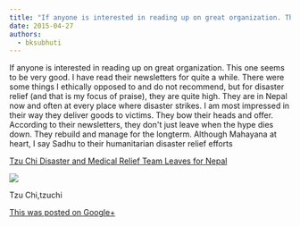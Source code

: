 ```yaml
---
title: "If anyone is interested in reading up on great organization. This one seems to be very good. I have ..."
date: 2015-04-27
authors: 
  - bksubhuti
---
```


If anyone is interested in reading up on great organization. This one seems to be very good. I have read their newsletters for quite a while. There were some things I ethically opposed to and do not recommend, but for disaster relief (and that is my focus of praise), they are quite high. They are in Nepal now and often at every place where disaster strikes. I am most impressed in their way they deliver goods to victims. They bow their heads and offer. According to their newsletters, they don't just leave when the hype dies down. They rebuild and manage for the longterm. Although Mahayana at heart, I say Sadhu to their humanitarian disaster relief efforts﻿

[Tzu Chi Disaster and Medical Relief Team Leaves for Nepal](http://www.tw.tzuchi.org/en/index.php?option=com_content&view=article&id=1277:tzu-chi-disaster-and-medical-relief-team-leaves-for-nepal&catid=3:asia&Itemid=204&lang=en)

[![](https://lh4.googleusercontent.com/proxy/GXM0FgBBB-ouuVwjy6zTQogjBTHH3hus8Co1YnfGGt_3M4VW-OVyUfLPwoFLRLFRe-bIlT2tWAinEARI1T6fkTkMkOQ3YSyfVe5_WMnuiw=w120-h120)](http://www.tw.tzuchi.org/en/index.php?option=com_content&view=article&id=1277:tzu-chi-disaster-and-medical-relief-team-leaves-for-nepal&catid=3:asia&Itemid=204&lang=en)

Tzu Chi,tzuchi

[This was posted on Google+](https://plus.google.com/+BhikkhuSubhuti/posts/Tmysd9P9w1S)